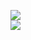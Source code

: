 [![](https://img.shields.io/badge/Made%20With-Github%20Spray-lightgrey.svg?style=for-the-badge&logo=github)](https://github.com/Annihil/github-spray#8212)  
[![](https://i.imgur.com/2DrTn0Z.gif)](https://github.com/Annihil/github-spray)